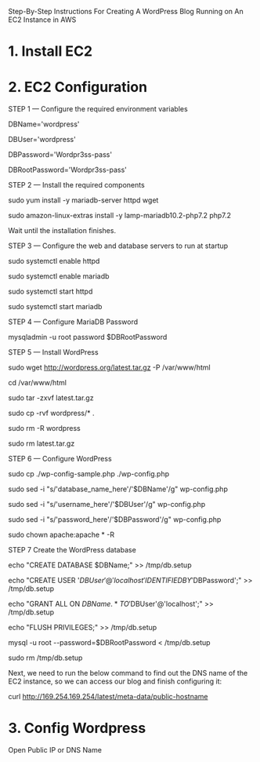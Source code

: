 Step-By-Step Instructions For Creating A WordPress Blog Running on An EC2 Instance in AWS

# 1. Install EC2

# 2. EC2 Configuration 
STEP 1 — Configure the required environment variables

DBName='wordpress'

DBUser='wordpress'

DBPassword='Wordpr3ss-pass'

DBRootPassword='Wordpr3ss-pass'


STEP 2 — Install the required components

sudo yum install -y mariadb-server httpd wget

sudo amazon-linux-extras install -y lamp-mariadb10.2-php7.2 php7.2

Wait until the installation finishes.

STEP 3 — Configure the web and database servers to run at startup

sudo systemctl enable httpd

sudo systemctl enable mariadb

sudo systemctl start httpd

sudo systemctl start mariadb


STEP 4 — Configure MariaDB Password

mysqladmin -u root password $DBRootPassword


STEP 5 — Install WordPress

sudo wget http://wordpress.org/latest.tar.gz -P /var/www/html

cd /var/www/html

sudo tar -zxvf latest.tar.gz

sudo cp -rvf wordpress/* .

sudo rm -R wordpress

sudo rm latest.tar.gz


STEP 6 — Configure WordPress

sudo cp ./wp-config-sample.php ./wp-config.php

sudo sed -i "s/'database_name_here'/'$DBName'/g" wp-config.php

sudo sed -i "s/'username_here'/'$DBUser'/g" wp-config.php

sudo sed -i "s/'password_here'/'$DBPassword'/g" wp-config.php   

sudo chown apache:apache * -R


STEP 7 Create the WordPress database

echo "CREATE DATABASE $DBName;" >> /tmp/db.setup

echo "CREATE USER '$DBUser'@'localhost' IDENTIFIED BY '$DBPassword';" >> /tmp/db.setup

echo "GRANT ALL ON $DBName.* TO '$DBUser'@'localhost';" >> /tmp/db.setup

echo "FLUSH PRIVILEGES;" >> /tmp/db.setup

mysql -u root --password=$DBRootPassword < /tmp/db.setup

sudo rm /tmp/db.setup

Next, we need to run the below command to find out the DNS name of the EC2 instance, so we can access our blog and finish configuring it:

curl http://169.254.169.254/latest/meta-data/public-hostname


# 3. Config Wordpress
Open Public IP or DNS Name
